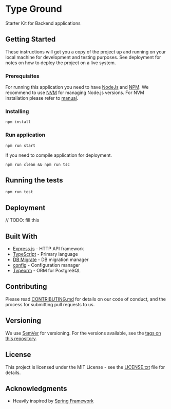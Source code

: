 # Type Ground

Starter Kit for Backend applications

## Getting Started

These instructions will get you a copy of the project up and running on your 
local machine for development and testing purposes. See deployment for notes 
on how to deploy the project on a live system.

### Prerequisites

For running this application you need to have [NodeJs](https://nodejs.org/en/) 
and [NPM](https://www.npmjs.com/).
We recommend to use [NVM](https://github.com/creationix/nvm) for managing Node.js versions.
For NVM installation please refer to [manual](https://github.com/creationix/nvm#install--update-script).

### Installing

```
npm install
```

### Run application

```
npm run start
```

If you need to compile application for deployment.

```
npm run clean && npm run tsc
```

## Running the tests

```
npm run test
```

## Deployment

// TODO: fill this

## Built With

* [Express.js](https://expressjs.com/) - HTTP API framework
* [TypeScript](https://www.typescriptlang.org/) - Primary language
* [DB Migrate](https://github.com/db-migrate/node-db-migrate) - DB migration manager
* [config](https://github.com/lorenwest/node-config) - Configuration manager
* [Typeorm](http://typeorm.io/) - ORM for PostgreSQL

## Contributing

Please read [CONTRIBUTING.md](CONTRIBUTING.md) for details on our code of conduct, 
and the process for submitting pull requests to us.

## Versioning

We use [SemVer](http://semver.org/) for versioning. 
For the versions available, see the [tags on this repository](https://github.com/zensoftio/typeground/releases). 

## License

This project is licensed under the MIT License - see the 
[LICENSE.txt](LICENSE.txt) file for details.

## Acknowledgments

* Heavily inspired by [Spring Framework](https://github.com/spring-projects/spring-framework)
